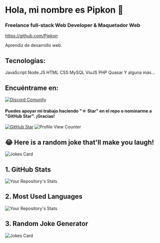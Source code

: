 # Hola, mi nombre es Pipkon 👋
### Freelance full-stack Web Developer & Maquetador Web

https://github.com/Pipkon

Aprendiz de desarrollo web.

## Tecnologías:

JavaScript Node.JS HTML CSS MySQL ViuJS PHP Quasar
Y alguna más...

## Encuéntrame en:
[![Discord Comunity](https://img.shields.io/badge/Discord?style=for-the-badge&logo=discord&logoColor=white&labelColor=blue)](https://discord.gg/E2TurjJSbU)


#### Puedes apoyar mi trabajo haciendo "☆ Star" en el repo o nominarme a "GitHub Star". ¡Gracias!

[![GitHub Star](https://img.shields.io/badge/GitHub-Nominar_a_star-yellow?style=for-the-badge&logo=github&logoColor=white&labelColor=101010)](https://stars.github.com/nominate/)
![Profile View Counter](https://komarev.com/ghpvc/?username=Pipkon)
## 😂 Here is a random joke that'll make you laugh!
![Jokes Card](https://readme-jokes.vercel.app/api)


## 1. GitHub Stats
![Your Repository's Stats](https://github-readme-stats.vercel.app/api?username=Pipkon&show_icons=true)
## 2. Most Used Languages
![Your Repository's Stats](https://github-readme-stats.vercel.app/api/top-langs/?username=Pipkon&theme=blue-green)
## 3. Random Joke Generator
![Jokes Card](https://readme-jokes.vercel.app/api)
